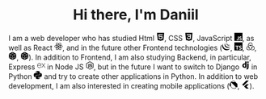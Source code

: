 <h1 align="center">Hi there, I'm Daniil</h1>

I am a web developer who has studied Html <img src="./assets/html5.svg" height="16" width="16"/>, CSS <img src="./assets/css3.svg"  height="16" width="16"/>, JavaScript <img src="./assets/javascript.svg"  height="16" width="16"/>, as well as React <img src="./assets/react.svg"  height="16" width="16"/>, and in the future other Frontend technologies (<img src="./assets/jquery.svg"  height="16" width="16"/>, <img src="./assets/typescript.svg"  height="16" width="16"/>, <img src="./assets/redux.svg"  height="16" width="16"/>, <img src="./assets/webpack.svg"  height="16" width="16"/>, <img src="./assets/webpack.svg"  height="16" width="16"/>). In addition to Frontend, I am also studying Backend, in particular, Express <img src="./assets/express.svg"  height="16" width="16"/> in Node JS <img src="./assets/nodedotjs.svg"  height="16" width="16"/>, but in the future I want to switch to Django <img src="./assets/django.svg"  height="16" width="16"/> in Python <img src="./assets/python.svg"  height="16" width="16"/> and try to create other applications in Python. In addition to web development, I am also interested in creating mobile applications (<img src="./assets/dart.svg"  height="16" width="16"/>, <img src="./assets/flutter.svg"  height="16" width="16"/>).
